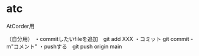 # atc
AtCorder用

（自分用）
・commitしたいfileを追加　git add XXX
・コミット git commit -m"コメント"
・pushする　git push origin main
